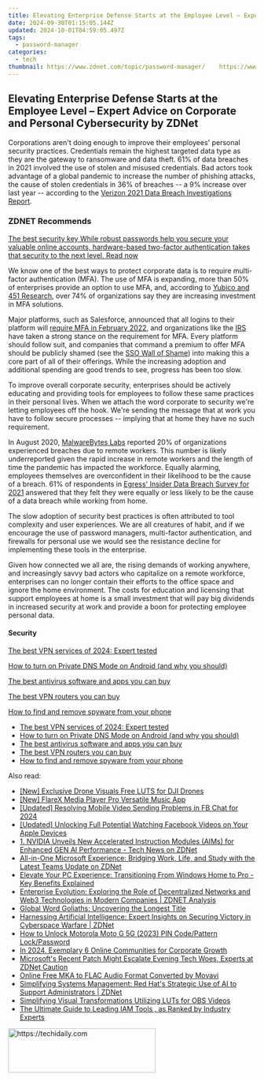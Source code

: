 ```yaml
---
title: Elevating Enterprise Defense Starts at the Employee Level – Expert Advice on Corporate and Personal Cybersecurity by ZDNet
date: 2024-09-30T01:15:05.144Z
updated: 2024-10-01T04:59:05.497Z
tags:
  - password-manager
categories:
  - tech
thumbnail: https://www.zdnet.com/topic/password-manager/    https://www.zdnet.com/a/img/resize/eaf7ee8ff652bae90c4718a4c48f602a274c45de/2021/11/02/7387c473-3583-4f1c-b521-1f00f9f1d790/security-key-c-nfc-iphone.jpg?width=170&height=128&fit=crop&auto=webp
---
```


## Elevating Enterprise Defense Starts at the Employee Level – Expert Advice on Corporate and Personal Cybersecurity by ZDNet

Corporations aren't doing enough to improve their employees' personal security practices. Credentials remain the highest targeted data type as they are the gateway to ransomware and data theft. 61% of data breaches in 2021 involved the use of stolen and misused credentials. Bad actors took advantage of a global pandemic to increase the number of phishing attacks, the cause of stolen credentials in 36% of breaches -- a 9% increase over last year -- according to the [Verizon 2021 Data Breach Investigations Report](https://www.verizon.com/business/resources/reports/2021-data-breach-investigations-report.pdfx). 

### **ZDNET** Recommends

[The best security key While robust passwords help you secure your valuable online accounts, hardware-based two-factor authentication takes that security to the next level.  Read now](https://www.zdnet.com/article/best-security-key/)

We know one of the best ways to protect corporate data is to require multi-factor authentication (MFA). The use of MFA is expanding, more than 50% of enterprises provide an option to use MFA, and, according to [Yubico and 451 Research](https://www.yubico.com/blog/75-of-enterprise-security-managers-plan-to-increase-mfa-spending-according-to-new-study-by-yubico-and-451-research/), over 74% of organizations say they are increasing investment in MFA solutions. 

Major platforms, such as Salesforce, announced that all logins to their platform will [require MFA in February 2022](https://help.salesforce.com/s/articleView?id=000356005&type=1), and organizations like the [IRS](https://www.irs.gov/privacy-disclosure/multi-factor-authentication-implementation) have taken a strong stance on the requirement for MFA. Every platform should follow suit, and companies that command a premium to offer MFA should be publicly shamed (see the [SSO Wall of Shame](https://sso.tax/)) into making this a core part of all of their offerings. While the increasing adoption and additional spending are good trends to see, progress has been too slow.

To improve overall corporate security, enterprises should be actively educating and providing tools for employees to follow these same practices in their personal lives. When we attach the word corporate to security we're letting employees off the hook. We're sending the message that at work you have to follow secure processes -- implying that at home they have no such requirement.

In August 2020, [MalwareBytes Labs](https://blog.malwarebytes.com/reports/2020/08/20-percent-of-organizations-experienced-breach-due-to-remote-worker-labs-report-reveals/) reported 20% of organizations experienced breaches due to remote workers. This number is likely underreported given the rapid increase in remote workers and the length of time the pandemic has impacted the workforce. Equally alarming, employees themselves are overconfident in their likelihood to be the cause of a breach. 61% of respondents in [Egress' Insider Data Breach Survey for 2021](https://www.businesswire.com/news/home/20210713005123/en/94-Of-Organizations-Have-Suffered-Insider-Data-Breaches-Egress-Research-Reveals) answered that they felt they were equally or less likely to be the cause of a data breach while working from home.

The slow adoption of security best practices is often attributed to tool complexity and user experiences. We are all creatures of habit, and if we encourage the use of password managers, multi-factor authentication, and firewalls for personal use we would see the resistance decline for implementing these tools in the enterprise. 

Given how connected we all are, the rising demands of working anywhere, and increasingly savvy bad actors who capitalize on a remote workforce, enterprises can no longer contain their efforts to the office space and ignore the home environment. The costs for education and licensing that support employees at home is a small investment that will pay big dividends in increased security at work and provide a boon for protecting employee personal data.

#### Security

[The best VPN services of 2024: Expert tested](https://www.zdnet.com/article/best-vpn/ "The best VPN services of 2024: Expert tested")

[How to turn on Private DNS Mode on Android (and why you should)](https://www.zdnet.com/article/how-to-turn-on-private-dns-mode-on-android-and-why-you-should/ "How to turn on Private DNS Mode on Android (and why you should)")

[The best antivirus software and apps you can buy](https://www.zdnet.com/article/best-antivirus/ "The best antivirus software and apps you can buy")

[The best VPN routers you can buy](https://www.zdnet.com/article/best-vpn-router/ "The best VPN routers you can buy")

[How to find and remove spyware from your phone](https://www.zdnet.com/article/how-to-find-and-remove-spyware-from-your-phone/ "How to find and remove spyware from your phone")

* [The best VPN services of 2024: Expert tested](https://www.zdnet.com/article/best-vpn/ "The best VPN services of 2024: Expert tested")
* [How to turn on Private DNS Mode on Android (and why you should)](https://www.zdnet.com/article/how-to-turn-on-private-dns-mode-on-android-and-why-you-should/ "How to turn on Private DNS Mode on Android (and why you should)")
* [The best antivirus software and apps you can buy](https://www.zdnet.com/article/best-antivirus/ "The best antivirus software and apps you can buy")
* [The best VPN routers you can buy](https://www.zdnet.com/article/best-vpn-router/ "The best VPN routers you can buy")
* [How to find and remove spyware from your phone](https://www.zdnet.com/article/how-to-find-and-remove-spyware-from-your-phone/ "How to find and remove spyware from your phone")

<ins class="adsbygoogle"
     style="display:block"
     data-ad-format="autorelaxed"
     data-ad-client="ca-pub-7571918770474297"
     data-ad-slot="1223367746"></ins>

<ins class="adsbygoogle"
     style="display:block"
     data-ad-client="ca-pub-7571918770474297"
     data-ad-slot="8358498916"
     data-ad-format="auto"
     data-full-width-responsive="true"></ins>

<span class="atpl-alsoreadstyle">Also read:</span>
<div><ul>
<li><a href="https://fox-info.techidaily.com/new-exclusive-drone-visuals-free-luts-for-dji-drones/"><u>[New] Exclusive Drone Visuals Free LUTS for DJI Drones</u></a></li>
<li><a href="https://some-knowledge.techidaily.com/new-flarex-media-player-pro-versatile-music-app/"><u>[New] FlareX Media Player Pro Versatile Music App</u></a></li>
<li><a href="https://facebook-videos.techidaily.com/updated-resolving-mobile-video-sending-problems-in-fb-chat-for-2024/"><u>[Updated] Resolving Mobile Video Sending Problems in FB Chat for 2024</u></a></li>
<li><a href="https://facebook-videos.techidaily.com/updated-unlocking-full-potential-watching-facebook-videos-on-your-apple-devices/"><u>[Updated] Unlocking Full Potential Watching Facebook Videos on Your Apple Devices</u></a></li>
<li><a href="https://app-tips.techidaily.com/1-nvidia-unveils-new-accelerated-instruction-modules-aims-for-enhanced-gen-ai-performance-tech-news-on-zdnet/"><u>1. NVIDIA Unveils New Accelerated Instruction Modules (AIMs) for Enhanced GEN AI Performance - Tech News on ZDNet</u></a></li>
<li><a href="https://app-tips.techidaily.com/all-in-one-microsoft-experience-bridging-work-life-and-study-with-the-latest-teams-update-on-zdnet/"><u>All-in-One Microsoft Experience: Bridging Work, Life, and Study with the Latest Teams Update on ZDNet</u></a></li>
<li><a href="https://app-tips.techidaily.com/elevate-your-pc-experience-transitioning-from-windows-home-to-pro-key-benefits-explained/"><u>Elevate Your PC Experience: Transitioning From Windows Home to Pro - Key Benefits Explained</u></a></li>
<li><a href="https://app-tips.techidaily.com/enterprise-evolution-exploring-the-role-of-decentralized-networks-and-web3-technologies-in-modern-companies-zdnet-analysis/"><u>Enterprise Evolution: Exploring the Role of Decentralized Networks and Web3 Technologies in Modern Companies | ZDNET Analysis</u></a></li>
<li><a href="https://mondly-stories.techidaily.com/global-word-goliaths-uncovering-the-longest-title/"><u>Global Word Goliaths: Uncovering the Longest Title</u></a></li>
<li><a href="https://app-tips.techidaily.com/harnessing-artificial-intelligence-expert-insights-on-securing-victory-in-cyberspace-warfare-zdnet/"><u>Harnessing Artificial Intelligence: Expert Insights on Securing Victory in Cyberspace Warfare | ZDNet</u></a></li>
<li><a href="https://android-unlock.techidaily.com/how-to-unlock-motorola-moto-g-5g-2023-pin-codepattern-lockpassword-by-drfone-android/"><u>How to Unlock Motorola Moto G 5G (2023) PIN Code/Pattern Lock/Password</u></a></li>
<li><a href="https://some-knowledge.techidaily.com/in-2024-exemplary-6-online-communities-for-corporate-growth/"><u>In 2024, Exemplary 6 Online Communities for Corporate Growth</u></a></li>
<li><a href="https://app-tips.techidaily.com/microsofts-recent-patch-might-escalate-evening-tech-woes-experts-at-zdnet-caution/"><u>Microsoft's Recent Patch Might Escalate Evening Tech Woes, Experts at ZDNet Caution</u></a></li>
<li><a href="https://win-exceptional.techidaily.com/online-free-mka-to-flac-audio-format-converted-by-movavi/"><u>Online Free MKA to FLAC Audio Format Converted by Movavi</u></a></li>
<li><a href="https://app-tips.techidaily.com/simplifying-systems-management-red-hats-strategic-use-of-ai-to-support-administrators-zdnet/"><u>Simplifying Systems Management: Red Hat's Strategic Use of AI to Support Administrators | ZDNet</u></a></li>
<li><a href="https://fox-blue.techidaily.com/simplifying-visual-transformations-utilizing-luts-for-obs-videos/"><u>Simplifying Visual Transformations Utilizing LUTs for OBS Videos</u></a></li>
<li><a href="https://app-tips.techidaily.com/the-ultimate-guide-to-leading-iam-tools-as-ranked-by-industry-experts/"><u>The Ultimate Guide to Leading IAM Tools , as Ranked by Industry Experts</u></a></li>
</ul></div>

<!-- affiliate ads begin -->
<a href="https://aligracehair.sjv.io/c/5597632/2012401/19272" target="_top" id="2012401">
  <img src="//a.impactradius-go.com/display-ad/19272-2012401" border="0" alt="https://techidaily.com" width="300" height="90"/>
</a>
<img height="0" width="0" src="https://aligracehair.sjv.io/i/5597632/2012401/19272" style="position:absolute;visibility:hidden;" border="0" />
<!-- affiliate ads end -->

